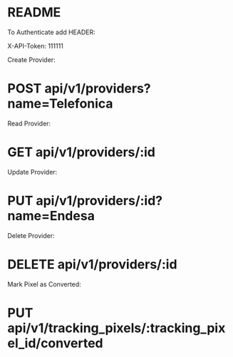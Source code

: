 # README

To Authenticate add HEADER:

X-API-Token: 111111

Create Provider:
# POST api/v1/providers?name=Telefonica

Read Provider:
# GET api/v1/providers/:id

Update Provider:
# PUT api/v1/providers/:id?name=Endesa

Delete Provider:
# DELETE api/v1/providers/:id

Mark Pixel as Converted:
# PUT api/v1/tracking_pixels/:tracking_pixel_id/converted
